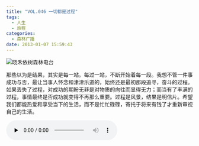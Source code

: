 ```yaml
---
title: "VOL.046 一切都是过程"
tags:
  - 人生
  - 旅程
categories:
  - 森林广播
date: 2013-01-07 15:59:43
---
```


![晓禾依树森林电台](../../../images/radiocover/radio_046.jpg) 

那些以为是结果，其实是每一站。每过一站，不断开始着每一段。我想不管一件事成功与否，最让当事人怀念和津津乐道的，始终还是最初那段追寻，奋斗的过程。如果丢失了过程，对成功的期盼无非是对物质的向往而显得无力；而当有了丰满的过程，事情最终是否成功就变得不再那么重要。过程是风景，结果是明信片。希望我们都能热爱和享受当下的生活，而不是忙忙碌碌，寄托于将来有钱了才重新审视自己的生活。   

<audio id="audio" controls="" preload="none">
  <source id="mp3" src="http://www.coletree.com/radio/coletree_radio_046.mp3">
</audio>
